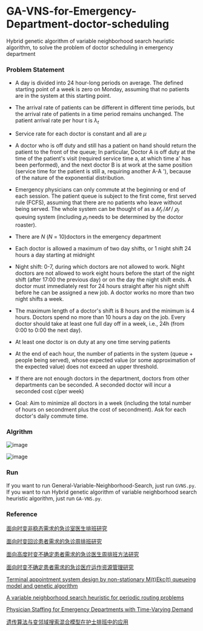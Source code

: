 # GA-VNS-for-Emergency-Department-doctor-scheduling
Hybrid genetic algorithm of variable neighborhood search heuristic algorithm, to solve the problem of doctor scheduling in emergency department

### Problem Statement


- A day is divided into 24 hour-long periods on average. The defined starting point of a week is zero on Monday, assuming that no patients are in the system at this starting point.

- The arrival rate of patients can be different in different time periods, but the arrival rate of patients in a time period remains unchanged. The patient arrival rate per hour t is $\lambda_t$

- Service rate for each doctor is constant and all are $\mu$

- A doctor who is off duty and still has a patient on hand should return the patient to the front of the queue; In particular, Doctor A is off duty at the time of the patient's visit (required service time a, at which time a' has been performed), and the next doctor B is at work at the same position (service time for the patient is still a, requiring another A-A '), because of the nature of the exponential distribution.

- Emergency physicians can only commute at the beginning or end of each session. The patient queue is subject to the first come, first served rule (FCFS), assuming that there are no patients who leave without being served. The whole system can be thought of as a $𝑀_𝑡$ /$𝑀$ / $𝑝_𝑡$ queuing system (including $𝑝_𝑡$ needs to be determined by the doctor roaster).

- There are $N$ ($N$ = 10)doctors in the emergency department

- Each doctor is allowed a maximum of two day shifts, or 1 night shift 24 hours a day starting at midnight

- Night shift: 0-7, during which doctors are not allowed to work. Night doctors are not allowed to work eight hours before the start of the night shift (after 17:00 the previous day) or on the day the night shift ends. A doctor must immediately rest for 24 hours straight after his night shift before he can be assigned a new job. A doctor works no more than two night shifts a week.

- The maximum length of a doctor's shift is 8 hours and the minimum is 4 hours. Doctors spend no more than 10 hours a day on the job. Every doctor should take at least one full day off in a week, i.e., 24h (from 0:00 to 0:00 the next day).

- At least one doctor is on duty at any one time serving patients

- At the end of each hour, the number of patients in the system (queue + people being served), whose expected value (or some approximation of the expected value) does not exceed an upper threshold.

- If there are not enough doctors in the department, doctors from other departments can be seconded. A seconded doctor will incur a seconded cost c(per week)

- Goal: Aim to minimize all doctors in a week (including the total number of hours on secondment plus the cost of secondment). Ask for each doctor's daily commute time.

### Algrithm

![image](https://user-images.githubusercontent.com/75166126/203094367-89065b47-4862-4ba3-8f1d-55a28229f99b.png)

![image](https://user-images.githubusercontent.com/75166126/203096341-35407724-0d7e-4a92-9671-29236e781033.png)


### Run
If you want to run General-Variable-Neighborhood-Search, just run `GVNS.py`.
If you want to run Hybrid genetic algorithm of variable neighborhood search heuristic algorithm, just run `GA-VNS.py`.


### Reference

[面向时变非稳态需求的急诊室医生排班研究](https://kns.cnki.net/kcms/detail/detail.aspx?dbcode=CMFD&dbname=CMFD201902&filename=1019654958.nh&uniplatform=NZKPT&v=DSlrDCTmUfzIz7pmyhH6xj0k9QmdCTdK2EXmoQM1WIwkK5Ij3KJTPypOeE3io9U1)

[面向时变回诊患者需求的急诊周排班研究](https://qikan.chaoxing.com/detail_38502727e7500f26558dc607da1268812058ce404f0f743c1921b0a3ea255101fc1cf1fbb4666ae6cc3e0043d77d9129660df4a740caeb831655bd7de1a1a83db967f8aa9263830c1b455defb68836d9)

[面向高度时变不确定患者需求的急诊医生周排班方法研究](https://kns.cnki.net/KXReader/Detail?invoice=vV2f2OU2fubYmzY1dzeh1gqr96XwVRKCtqX82ze0kNerMUhz5O1mms454CIEGK4UBqgRSBCBP1KO%2FBMUnvDYRn0SjWbkIpE5vMCj6R0%2FiAu5sW1ydUQL3cCbGKlZm4oqO%2BUvFURk2nkpzQt6wWCRZStWwYfcBDdK5uGnyLF8Q20%3D&DBCODE=CJFD&FileName=GYGC202003021&TABLEName=cjfdlast2020&nonce=95E3E6F47970486498D7321D29414898&uid=&TIMESTAMP=1665112938057)

[面向时变不确定患者需求的急诊医疗运作资源管理研究](https://kreader.cnki.net/Kreader/CatalogViewPage.aspx?dbCode=cdmd&filename=1021674158.nh&tablename=CMFD202201&compose=&first=1&uid=WEEvREcwSlJHSldSdmVqelcxY2NSU0h4akd4WU11bXFSTTZTVDl0T2lzRT0=$9A4hF_YAuvQ5obgVAqNKPCYcEjKensW4ggI8Fm4gTkoUKaID8j8gFw!!)

[Terminal appointment system design by non-stationary M(t)Ekc(t) queueing model and genetic algorithm](https://www.sciencedirect.com/science/article/pii/S0925527313003824)

[A variable neighborhood search heuristic for periodic routing problems](https://www.sciencedirect.com/science/article/pii/S0377221707011034)

[Physician Staffing for Emergency Departments with Time-Varying Demand](https://pubsonline.informs.org/doi/10.1287/ijoc.2017.0799)

[遗传算法与变邻域搜索混合模型在护士排班中的应用](https://www.cnki.com.cn/Article/CJFDTotal-BJSC201506012.htm)

